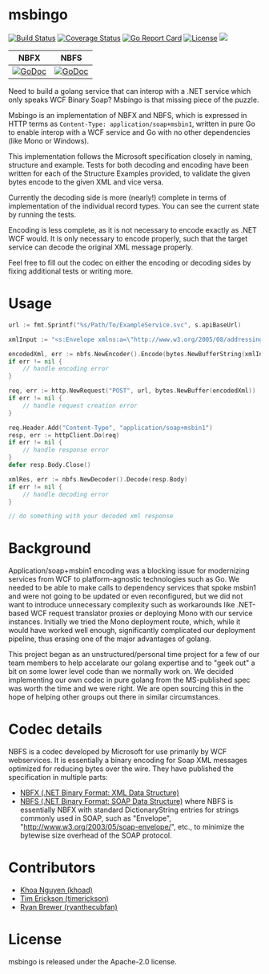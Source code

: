 # msbingo
[![Build Status](https://travis-ci.org/Nordstrom/msbingo.svg?branch=master)](https://travis-ci.org/Nordstrom/msbingo)
[![Coverage Status](https://coveralls.io/repos/github/Nordstrom/msbingo/badge.svg?branch=master)](https://coveralls.io/github/Nordstrom/msbingo?branch=master)
[![Go Report Card](https://goreportcard.com/badge/github.com/Nordstrom/msbingo)](https://goreportcard.com/report/github.com/Nordstrom/msbingo)
[![License](https://img.shields.io/:license-apache-blue.svg)](https://opensource.org/licenses/Apache-2.0)
![](https://img.shields.io/badge/windows-ready-green.svg)

| NBFX | NBFS |
|:----:|:----:|
|[![GoDoc](https://godoc.org/github.com/Nordstrom/msbingo/nbfx?status.png)](https://godoc.org/github.com/Nordstrom/msbingo/nbfx)|[![GoDoc](https://godoc.org/github.com/Nordstrom/msbingo/nbfs?status.png)](https://godoc.org/github.com/Nordstrom/msbingo/nbfs)

Need to build a golang service that can interop with a .NET service which only speaks WCF Binary Soap? Msbingo is that missing piece of the puzzle.

Msbingo is an implementation of NBFX and NBFS, which is expressed in HTTP terms as `Content-Type: application/soap+msbin1`, written in pure Go to enable interop with a WCF service and Go with no other dependencies (like Mono or Windows).

This implementation follows the Microsoft specification closely in naming, structure and example. Tests for both decoding and encoding have been written for each of the Structure Examples provided, to validate the given bytes encode to the given XML and vice versa.

Currently the decoding side is more (nearly!) complete in terms of implementation of the individual record types. You can see the current state by running the tests.

Encoding is less complete, as it is not necessary to encode exactly as .NET WCF would. It is only necessary to encode properly, such that the target service can decode the original XML message properly.

Feel free to fill out the codec on either the encoding or decoding sides by fixing additional tests or writing more.

# Usage

``` go
url := fmt.Sprintf("%s/Path/To/ExampleService.svc", s.apiBaseUrl)

xmlInput := "<s:Envelope xmlns:a=\"http://www.w3.org/2005/08/addressing\" xmlns:s=\"http://www.w3.org/2003/05/soap-envelope\"><s:Header><a:Action s:mustUnderstand=\"1\">action</a:Action></s:Header><s:Body><Inventory>0</Inventory></s:Body></s:Envelope>"

encodedXml, err := nbfs.NewEncoder().Encode(bytes.NewBufferString(xmlInput))
if err != nil {
	// handle encoding error
}

req, err := http.NewRequest("POST", url, bytes.NewBuffer(encodedXml))
if err != nil {
	// handle request creation error
}

req.Header.Add("Content-Type", "application/soap+msbin1")
resp, err := httpClient.Do(req)
if err != nil {
	// handle response error
}
defer resp.Body.Close()

xmlRes, err := nbfs.NewDecoder().Decode(resp.Body)
if err != nil {
	// handle decoding error
}

// do something with your decoded xml response
```

# Background
Application/soap+msbin1 encoding was a blocking issue for modernizing services from WCF to platform-agnostic technologies such as Go. We needed to be able to make calls to dependency services that spoke msbin1 and were not going to be updated or even reconfigured, but we did not want to introduce unnecessary complexity such as workarounds like .NET-based WCF request translator proxies or deploying Mono with our service instances. Initially we tried the Mono deployment route, which, while it would have worked well enough, significantly complicated our deployment pipeline, thus erasing one of the major advantages of golang.

This project began as an unstructured/personal time project for a few of our team members to help accelarate our golang expertise and to "geek out" a bit on some lower level code than we normally work on. We decided implementing our own codec in pure golang from the MS-published spec was worth the time and we were right. We are open sourcing this in the hope of helping other groups out there in similar circumstances.

# Codec details
NBFS is a codec developed by Microsoft for use primarily by WCF webservices. It is essentially a binary encoding for Soap XML messages optimized for reducing bytes over the wire.  They have published the specification in multiple parts:
* [NBFX (.NET Binary Format: XML Data Structure)](https://msdn.microsoft.com/en-us/library/cc219210.aspx)
* [NBFS (.NET Binary Format: SOAP Data Structure)](https://msdn.microsoft.com/en-us/library/cc219175.aspx)
where NBFS is essentially NBFX with standard DictionaryString entries for strings commonly used in SOAP, such as "Envelope", "http://www.w3.org/2003/05/soap-envelope/", etc., to minimize the bytewise size overhead of the SOAP protocol.

# Contributors

* [Khoa Nguyen (khoad)](https://github.com/khoad/)
* [Tim Erickson (timerickson)](https://github.com/timerickson/)
* [Ryan Brewer (ryanthecubfan)](https://github.com/ryanthecubfan/)

# License

msbingo is released under the Apache-2.0 license.
